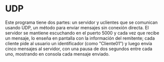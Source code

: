 # UDP
Este programa tiene dos partes: un servidor y uclientes que se comunican usando UDP, un método para enviar mensajes sin conexión directa. El servidor se mantiene escuchando en el puerto 5000 y cada vez que recibe un mensaje, lo enseña en pantalla con la información del remitente; cada cliente pide al usuario un identificador (como "Cliente01") y luego envía cinco mensajes al servidor, con una pausa de dos segundos entre cada uno, mostrando en consola cada mensaje enviado. 
